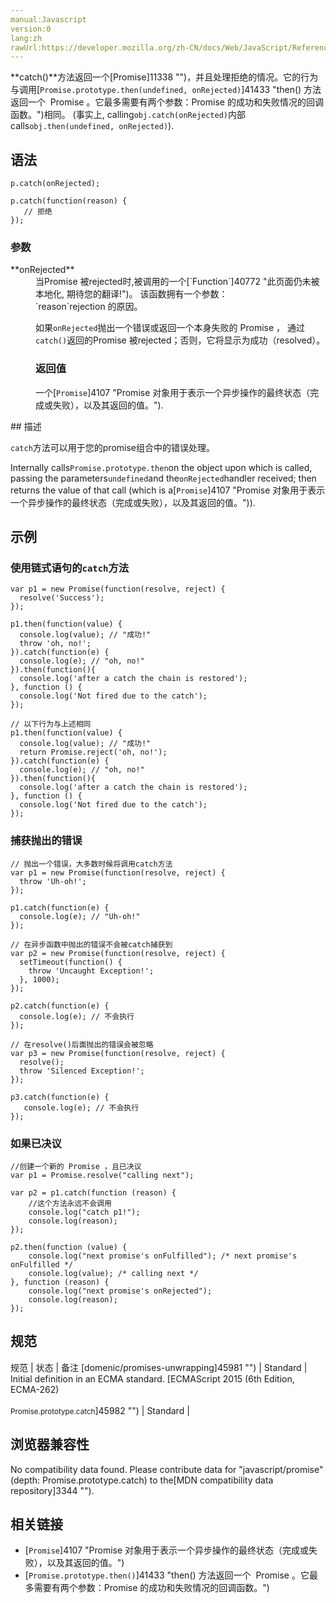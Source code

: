 ```yaml
---
manual:Javascript
version:0
lang:zh
rawUrl:https://developer.mozilla.org/zh-CN/docs/Web/JavaScript/Reference/Global_Objects/Promise/catch
---
```






**catch()**方法返回一个[Promise]11338 "")，并且处理拒绝的情况。它的行为与调用[`Promise.prototype.then(undefined, onRejected)`]41433 "then() 方法返回一个  Promise 。它最多需要有两个参数：Promise 的成功和失败情况的回调函数。")相同。 (事实上, calling`obj.catch(onRejected)`内部calls`obj.then(undefined, onRejected)`).


## 语法<a name="Syntax"></a>

```
p.catch(onRejected);

p.catch(function(reason) {
   // 拒绝
});

```

### 参数<a name="参数"></a>
<dl><dt id=''>**onRejected**</dt><dd>当Promise 被rejected时,被调用的一个[`Function`]40772 "此页面仍未被本地化, 期待您的翻译!")。 该函数拥有一个参数：</dd><dd>`reason`rejection 的原因。</dd><dd>

如果`onRejected`抛出一个错误或返回一个本身失败的 Promise ， 通过`catch()`返回的Promise 被rejected；否则，它将显示为成功（resolved）。


### 返回值<a name="返回值"></a>


一个[`Promise`]4107 "Promise 对象用于表示一个异步操作的最终状态（完成或失败），以及其返回的值。").

</dd></dl>
## 描述<a name="Description"></a>


`catch`方法可以用于您的promise组合中的错误处理。



Internally calls`Promise.prototype.then`on the object upon which is called, passing the parameters`undefined`and the`onRejected`handler received; then returns the value of that call (which is a[`Promise`]4107 "Promise 对象用于表示一个异步操作的最终状态（完成或失败），以及其返回的值。")).


## 示例<a name="示例"></a>

### 使用链式语句的`catch`方法<a name="使用链式语句的_catch方法"></a>

```
var p1 = new Promise(function(resolve, reject) {
  resolve('Success');
});

p1.then(function(value) {
  console.log(value); // "成功!"
  throw 'oh, no!';
}).catch(function(e) {
  console.log(e); // "oh, no!"
}).then(function(){
  console.log('after a catch the chain is restored');
}, function () {
  console.log('Not fired due to the catch');
});

// 以下行为与上述相同
p1.then(function(value) {
  console.log(value); // "成功!"
  return Promise.reject('oh, no!');
}).catch(function(e) {
  console.log(e); // "oh, no!"
}).then(function(){
  console.log('after a catch the chain is restored');
}, function () {
  console.log('Not fired due to the catch');
});
```

### 捕获抛出的错误<a name="捕获抛出的错误"></a>

```
// 抛出一个错误，大多数时候将调用catch方法
var p1 = new Promise(function(resolve, reject) {
  throw 'Uh-oh!';
});

p1.catch(function(e) {
  console.log(e); // "Uh-oh!"
});

// 在异步函数中抛出的错误不会被catch捕获到
var p2 = new Promise(function(resolve, reject) {
  setTimeout(function() {
    throw 'Uncaught Exception!';
  }, 1000);
});

p2.catch(function(e) {
  console.log(e); // 不会执行
});

// 在resolve()后面抛出的错误会被忽略
var p3 = new Promise(function(resolve, reject) {
  resolve();
  throw 'Silenced Exception!';
});

p3.catch(function(e) {
   console.log(e); // 不会执行
});
```

### 如果已决议<a name="如果已决议"></a>

```
//创建一个新的 Promise ，且已决议
var p1 = Promise.resolve("calling next");

var p2 = p1.catch(function (reason) {
    //这个方法永远不会调用
    console.log("catch p1!");
    console.log(reason);
});

p2.then(function (value) {
    console.log("next promise's onFulfilled"); /* next promise's onFulfilled */
    console.log(value); /* calling next */
}, function (reason) {
    console.log("next promise's onRejected");
    console.log(reason);
});
```

## 规范<a name="规范"></a>

规范 | 状态 | 备注 
[domenic/promises-unwrapping]45981 "") | Standard | Initial definition in an ECMA standard. 
[ECMAScript 2015 (6th Edition, ECMA-262)<br></br><small>Promise.prototype.catch</small>]45982 "") | Standard |  


## 浏览器兼容性<a name="浏览器兼容性"></a>


No compatibility data found. Please contribute data for &quot;javascript/promise&quot; (depth: Promise.prototype.catch) to the[MDN compatibility data repository]3344 "").


## 相关链接<a name="相关链接"></a>

* [`Promise`]4107 "Promise 对象用于表示一个异步操作的最终状态（完成或失败），以及其返回的值。")
* [`Promise.prototype.then()`]41433 "then() 方法返回一个  Promise 。它最多需要有两个参数：Promise 的成功和失败情况的回调函数。")



